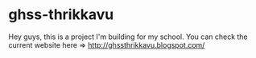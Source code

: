 # ghss-thrikkavu
Hey guys, this is a project I'm building for my school. You can check the current website here =>  http://ghssthrikkavu.blogspot.com/